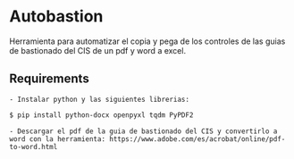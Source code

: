 # Autobastion

Herramienta para automatizar el copia y pega de los controles de las guias de bastionado del CIS de un pdf y word a excel.

## Requirements

    - Instalar python y las siguientes librerias:
    
```bash
$ pip install python-docx openpyxl tqdm PyPDF2
```
    - Descargar el pdf de la guia de bastionado del CIS y convertirlo a word con la herramienta: https://www.adobe.com/es/acrobat/online/pdf-to-word.html